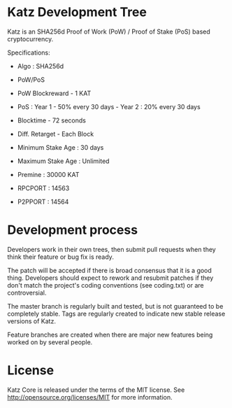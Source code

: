 
Katz Development Tree
===========================
Katz is an SHA256d Proof of Work (PoW) / Proof of Stake (PoS) based cryptocurrency.

Specifications:

- Algo : SHA256d

- PoW/PoS

- PoW Blockreward - 1 KAT

- PoS : Year 1 - 50% every 30 days    -     Year 2 : 20% every 30 days

- Blocktime - 72 seconds

- Diff. Retarget - Each Block

- Minimum Stake Age : 30 days

- Maximum Stake Age : Unlimited

- Premine : 30000 KAT

- RPCPORT : 14563

- P2PPORT : 14564




Development process
===========================

Developers work in their own trees, then submit pull requests when
they think their feature or bug fix is ready.

The patch will be accepted if there is broad consensus that it is a
good thing.  Developers should expect to rework and resubmit patches
if they don't match the project's coding conventions (see coding.txt)
or are controversial.

The master branch is regularly built and tested, but is not guaranteed
to be completely stable. Tags are regularly created to indicate new
stable release versions of Katz.

Feature branches are created when there are major new features being
worked on by several people.


License
===========================
Katz Core is released under the terms of the MIT license. See http://opensource.org/licenses/MIT for more information.
